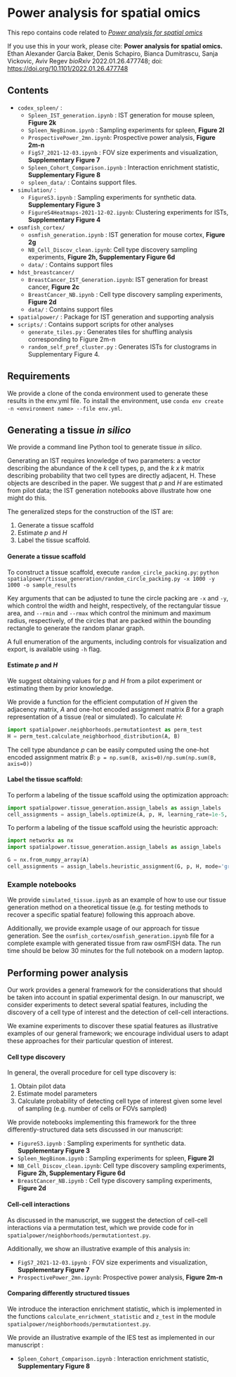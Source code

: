 # Power analysis for spatial omics

This repo contains code related to [_Power analysis for spatial omics_](https://www.biorxiv.org/content/10.1101/2022.01.26.477748v2)

If you use this in your work, please cite: 
**Power analysis for spatial omics.** Ethan Alexander García Baker, Denis Schapiro, Bianca Dumitrascu, Sanja Vickovic, Aviv Regev
*bioRxiv* 2022.01.26.477748; doi: https://doi.org/10.1101/2022.01.26.477748

## Contents

+ `codex_spleen/` : 
    - `Spleen_IST_generation.ipynb` : IST generation for mouse spleen, **Figure 2k**
    - `Spleen_NegBinom.ipynb` : Sampling experiments for spleen, **Figure 2l**
    - `ProspectivePower_2mn.ipynb`: Prospective power analysis, **Figure 2m-n**
    - `FigS7_2021-12-03.ipynb` : FOV size experiments and visualization, **Supplementary Figure 7**
    - `Spleen_Cohort_Comparison.ipynb` : Interaction enrichment statistic, **Supplementary Figure 8**
    - `spleen_data/` : Contains support files. 
+ `simulation/` :
    - `FigureS3.ipynb` : Sampling experiments for synthetic data. **Supplementary Figure 3**
    - `FigureS4Heatmaps-2021-12-02.ipynb`: Clustering experiments for ISTs, **Supplementary Figure 4**
+ `osmfish_cortex/` 
    - `osmfish_generation.ipynb` : IST generation for mouse cortex, **Figure 2g**
    - `NB_Cell_Discov_clean.ipynb`: Cell type discovery sampling experiments, **Figure 2h, Supplementary Figure 6d**
    - `data/` : Contains support files
+ `hdst_breastcancer/`
    - `BreastCancer_IST_Generation.ipynb`: IST generation for breast cancer, **Figure 2c**
    - `BreastCancer_NB.ipynb` : Cell type discovery sampling experiments, **Figure 2d**
    - `data/` : Contains support files
+ `spatialpower/` : Package for IST generation and supporting analysis
+ `scripts/` : Contains support scripts for other analyses
    - `generate_tiles.py` : Generates tiles for shuffling analysis corresponding to Figure 2m-n
    - `random_self_pref_cluster.py` :   Generates ISTs for clustograms in Supplementary Figure 4.  

## Requirements
We provide a clone of the conda environment used to generate these results in the env.yml file. To install the environment, use `conda env create -n <environment name> --file env.yml`.

## Generating a tissue _in silico_
We provide a command line Python tool to generate tissue _in silico_. 

Generating an IST requires knowledge of two parameters: a vector describing the abundance of the _k_ cell types, p, and the _k x k_ matrix describing probability that two cell types are directly adjacent, H. These objects are described in the paper. We suggest that _p_ and _H_ are estimated from pilot data; the IST generation notebooks above illustrate how one might do this. 

The generalized steps for the construction of the IST are:
 1. Generate a tissue scaffold
 2. Estimate _p_ and _H_
 3. Label the tissue scaffold. 

#### Generate a tissue scaffold
To construct a tissue scaffold, execute `random_circle_packing.py`:
`python spatialpower/tissue_generation/random_circle_packing.py -x 1000 -y 1000 -o sample_results`

Key arguments that can be adjusted to tune the circle packing are `-x` and `-y`, which control the width and height, respectively, of the rectangular tissue area, and `--rmin` and `--rmax` which control the minimum and maximum radius, respectively, of the circles that are packed within the bounding rectangle to generate the random planar graph. 

A full enumeration of the arguments, including controls for visualization and export, is available using `-h` flag. 

#### Estimate _p_ and _H_
We suggest obtaining values for _p_ and _H_ from a pilot experiment or estimating them by prior knowledge. 

We provide a function for the efficient computation of _H_ given the adjacency matrix, _A_ and one-hot encoded assignment matrix _B_ for a graph representation of a tissue (real or simulated). To calculate _H_:

```python
import spatialpower.neighborhoods.permutationtest as perm_test
H = perm_test.calculate_neighborhood_distribution(A, B)
```

The cell type abundance _p_ can be easily computed using the one-hot encoded assignment matrix _B_:
`p = np.sum(B, axis=0)/np.sum(np.sum(B, axis=0))`

#### Label the tissue scaffold:
To perform a labeling of the tissue scaffold using the optimization approach: 
```python
import spatialpower.tissue_generation.assign_labels as assign_labels
cell_assignments = assign_labels.optimize(A, p, H, learning_rate=1e-5, iterations = 10)
```

To perform a labeling of the tissue scaffold using the heuristic approach: 

```python
import networkx as nx
import spatialpower.tissue_generation.assign_labels as assign_labels

G = nx.from_numpy_array(A)
cell_assignments = assign_labels.heuristic_assignment(G, p, H, mode='graph', dim=1000, position_dict=position_dict, grid_size=50, revision_iters=100, n_swaps=25)
```

### Example notebooks
We provide `simulated_tissue.ipynb` as an example of how to use our tissue generation method on a theoretical tissue (e.g. for testing methods to recover a specific spatial feature) following this approach above.

Additionally, we provide example usage of our approach for tissue generation. See the `osmfish_cortex/osmfish_generation.ipynb` file for a complete example with generated tissue from raw osmFISH data. The run time should be below 30 minutes for the full notebook on a modern laptop.

## Performing power analysis 
Our work provides a general framework for the considerations that should be taken into account in spatial experimental design. In our manuscript, we consider experiments to detect several spatial features, including the discovery of a cell type of interest and the detection of cell-cell interactions. 

We examine experiments to discover these spatial features as illustrative examples of our general framework; we encourage individual users to adapt these approaches for their particular question of interest. 

#### Cell type discovery

In general, the overall procedure for cell type discovery is: 
1. Obtain pilot data
2. Estimate model parameters
3. Calculate probability of detecting cell type of interest given some level of sampling (e.g. number of cells or FOVs sampled)

We provide notebooks implementing this framework for the three differently-structured data sets discussed in our manuscript: 
- `FigureS3.ipynb` : Sampling experiments for synthetic data. **Supplementary Figure 3**
- `Spleen_NegBinom.ipynb` : Sampling experiments for spleen, **Figure 2l**
- `NB_Cell_Discov_clean.ipynb`: Cell type discovery sampling experiments, **Figure 2h, Supplementary Figure 6d**
- `BreastCancer_NB.ipynb` : Cell type discovery sampling experiments, **Figure 2d**

#### Cell-cell interactions
As discussed in the manuscript, we suggest the detection of cell-cell interactions via a permutation test, which we provide code for in `spatialpower/neighborhoods/permutationtest.py`. 

Additionally, we show an illustrative example of this analysis in:
- `FigS7_2021-12-03.ipynb` : FOV size experiments and visualization, **Supplementary Figure 7**
- `ProspectivePower_2mn.ipynb`: Prospective power analysis, **Figure 2m-n**

#### Comparing differently structured tissues
We introduce the interaction enrichment statistic, which is implemented in the functions `calculate_enrichment_statistic` and `z_test` in the module `spatialpower/neighborhoods/permutationtest.py`. 

We provide an illustrative example of the IES test as implemented in our manuscript :
 - `Spleen_Cohort_Comparison.ipynb` : Interaction enrichment statistic, **Supplementary Figure 8**









